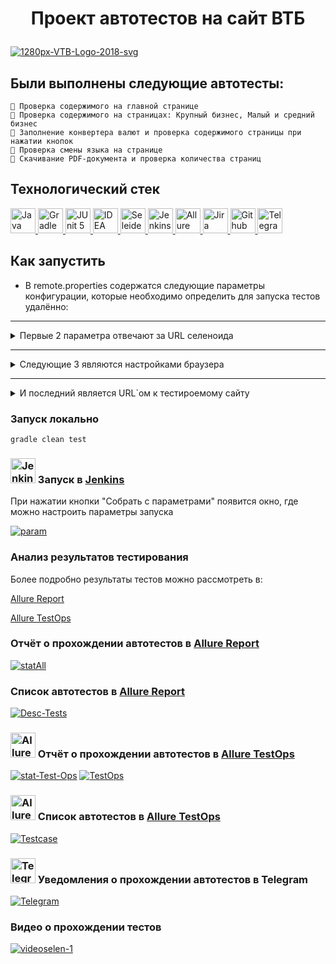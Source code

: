  # <p align= "center"> Проект автотестов на сайт ВТБ </p>
<a href="https://ibb.co/hFt7QPN"><img src="https://i.ibb.co/60fn93S/1280px-VTB-Logo-2018-svg.png" alt="1280px-VTB-Logo-2018-svg" border="0"></a>

## Были выполнены следующие автотесты:

    🌸 Проверка содержимого на главной странице
    🌸 Проверка содержимого на страницах: Крупный бизнес, Малый и средний бизнес
    🌸 Заполнение конвертера валют и проверка содержимого страницы при нажатии кнопок
    🌸 Проверка смены языка на странице 
    🌸 Скачивание PDF-документа и проверка количества страниц

## Технологический стек

<a href="https://github.com/angry-qa/vkc-demo">
  <img src="https://starchenkov.pro/qa-guru/img/skills/Java.svg" width="40" height="40"  alt="Java"/>
  <img src="https://starchenkov.pro/qa-guru/img/skills/Gradle.svg" width="40" height="40"  alt="Gradle"/>
  <img src="https://starchenkov.pro/qa-guru/img/skills/JUnit5.svg" width="40" height="40"  alt="JUnit 5"/>
  <img src="https://starchenkov.pro/qa-guru/img/skills/Intelij_IDEA.svg" width="40" height="40"  alt="IDEA"/>
  <img src="https://starchenkov.pro/qa-guru/img/skills/Selenide.svg" width="40" height="40"  alt="Seleide"/>
  <img src="https://starchenkov.pro/qa-guru/img/skills/Jenkins.svg" width="40" height="40"  alt="Jenkins"/>
  <img src="https://starchenkov.pro/qa-guru/img/skills/Allure_EE.svg" width="40" height="40"  alt="Allure TestOps"/>
  <img src="https://starchenkov.pro/qa-guru/img/skills/Jira.svg" width="40" height="40"  alt="Jira"/>
  <img src="https://starchenkov.pro/qa-guru/img/skills/Github.svg" width="40" height="40"  alt="Github"/>
  <img src="https://starchenkov.pro/qa-guru/img/skills/Telegram.svg" width="40" height="40"  alt="Telegram"/>
</a>

## Как запустить

* В remote.properties содержатся следующие параметры конфигурации, которые необходимо определить для запуска тестов удалённо:
------- 
<details>
<summary>Первые 2 параметра отвечают за URL селеноида</summary>
   
- remoteBrowser= https://user1:1234@selenoid.autotests.cloud/wd/hub/
   
- videoStorage= https://selenoid.autotests.cloud/video/
</details>

-------

<details>
<summary>Следующие 3 являются настройками браузера</summary>
   
- browserSize ( по умолчанию 1280x1024)
   
- browserVersion = (по умолчанию 96.0)
   
- browserName = ( по умолчанию Chrome)
</details>

-------

<details>
<summary>И последний является URL`ом к тестироемому сайту  </summary>
   
- browserSize ( по умолчанию 1280x1024)
   
- browserVersion = (по умолчанию 96.0)
   
- browserName = ( по умолчанию Chrome)
</details>

### Запуск локально

```
gradle clean test
```
### <img src="https://starchenkov.pro/qa-guru/img/skills/Jenkins.svg" width="40" height="40"  alt="Jenkins"/> Запуск в [Jenkins](https://jenkins.autotests.cloud/job/009-AnnaBlin-Itog/) 

При нажатии кнопки "Собрать с параметрами" появится окно, где можно настроить параметры запуска

<a href="https://ibb.co/FW88CsW"><img src="https://i.ibb.co/YWffwDW/param.png" alt="param" border="0"></a>

### Анализ результатов тестирования

Более подробно результаты тестов можно рассмотреть в:

[Allure Report](#Отчёт-о-прохождении-автотестов-в-Allure-Report)

[Allure TestOps](#Отчёт-о-прохождении-автотестов-в-Allure-TestOps)

### Отчёт о прохождении автотестов в [Allure Report](https://jenkins.autotests.cloud/job/009-AnnaBlin-Itog/7/allure/)

<a href="https://ibb.co/ZccyDcG"><img src="https://i.ibb.co/1RRHWR7/StatAll.png" alt="statAll" border="0"></a>

### Список автотестов в [Allure Report](https://jenkins.autotests.cloud/job/009-AnnaBlin-Itog/7/allure/#suites/17f25cd99236779462cd74c955f7c813/276515797d3f6030/)

<a href="https://ibb.co/5RhKSpY"><img src="https://i.ibb.co/qrYJcq0/Desc-Tests.png" alt="Desc-Tests" border="0"></a>

### <img src="https://starchenkov.pro/qa-guru/img/skills/Allure_EE.svg" width="40" height="40"  alt="Allure TestOps"/> Отчёт о прохождении автотестов в [Allure TestOps](https://allure.autotests.cloud/launch/9847)

<a href="https://ibb.co/QPhJJpS"><img src="https://i.ibb.co/X76WWj0/stat-Test-Ops.png" alt="stat-Test-Ops" border="0"></a>
<a href="https://ibb.co/qD1FhbG"><img src="https://i.ibb.co/VLBpbXy/TestOps.png" alt="TestOps" border="0"></a>

### <img src="https://starchenkov.pro/qa-guru/img/skills/Allure_EE.svg" width="40" height="40"  alt="Allure TestOps"/> Список автотестов в [Allure TestOps](https://allure.autotests.cloud/launch/9847/tree?treeId=1792&from=WyIzMjIzIl0%3D)
<a href="https://ibb.co/dDnpKqr"><img src="https://i.ibb.co/M7q1N4s/Testcase.png" alt="Testcase" border="0"></a>

### <img src="https://starchenkov.pro/qa-guru/img/skills/Telegram.svg" width="40" height="40"  alt="Telegram"/> Уведомления о прохождении автотестов в Telegram

<a href="https://ibb.co/999N72N"><img src="https://i.ibb.co/wNNRfCR/Telegram.png" alt="Telegram" border="0"></a>

### Видео о прохождении тестов

<a href="https://ibb.co/hFm683d"><img src="https://i.ibb.co/fdxg0jN/videoselen-1.gif" alt="videoselen-1" border="0"></a>


